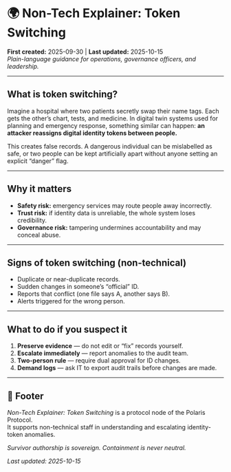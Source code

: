# 🌍 Non-Tech Explainer: Token Switching  
**First created:** 2025-09-30 | **Last updated:** 2025-10-15  
*Plain-language guidance for operations, governance officers, and leadership.*  

---

## What is token switching?  
Imagine a hospital where two patients secretly swap their name tags. Each gets the other’s chart, tests, and medicine. In digital twin systems used for planning and emergency response, something similar can happen: **an attacker reassigns digital identity tokens between people.**  

This creates false records. A dangerous individual can be mislabelled as safe, or two people can be kept artificially apart without anyone setting an explicit “danger” flag.  

---

## Why it matters  
- **Safety risk:** emergency services may route people away incorrectly.  
- **Trust risk:** if identity data is unreliable, the whole system loses credibility.  
- **Governance risk:** tampering undermines accountability and may conceal abuse.  

---

## Signs of token switching (non-technical)  
- Duplicate or near-duplicate records.  
- Sudden changes in someone’s “official” ID.  
- Reports that conflict (one file says A, another says B).  
- Alerts triggered for the wrong person.  

---

## What to do if you suspect it  
1. **Preserve evidence** — do not edit or “fix” records yourself.  
2. **Escalate immediately** — report anomalies to the audit team.  
3. **Two-person rule** — require dual approval for ID changes.  
4. **Demand logs** — ask IT to export audit trails before changes are made.  

---

## 🏮 Footer  

*Non-Tech Explainer: Token Switching* is a protocol node of the Polaris Protocol.  
It supports non-technical staff in understanding and escalating identity-token anomalies.  

*Survivor authorship is sovereign. Containment is never neutral.*  

_Last updated: 2025-10-15_  
